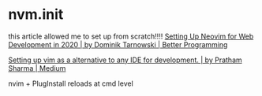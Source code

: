 # nvm.init
this article allowed me to set up from scratch!!!!
[Setting Up Neovim for Web Development in 2020 | by Dominik Tarnowski | Better Programming](https://betterprogramming.pub/setting-up-neovim-for-web-development-in-2020-d800de3efacd)

[Setting up vim as a alternative to any IDE for development. | by Pratham Sharma | Medium](https://mehmehsloth.medium.com/setting-up-vim-as-a-alternative-to-any-ide-for-development-fff3ceaa0359)




nvim + PlugInstall reloads at cmd level






